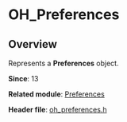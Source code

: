 # OH_Preferences

## Overview

Represents a **Preferences** object.

**Since**: 13

**Related module**: [Preferences](capi-preferences.md)

**Header file**: [oh_preferences.h](capi-oh-preferences-h.md)
